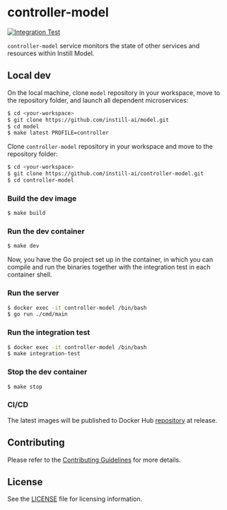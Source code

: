 # controller-model

[![Integration Test](https://github.com/instill-ai/controller-model/actions/workflows/integration-test.yml/badge.svg)](https://github.com/instill-ai/controller-model/actions/workflows/integration-test.yml)

`controller-model` service monitors the state of other services and resources within Instill Model.

## Local dev

On the local machine, clone `model` repository in your workspace, move to the repository folder, and launch all dependent microservices:
```bash
$ cd <your-workspace>
$ git clone https://github.com/instill-ai/model.git
$ cd model
$ make latest PROFILE=controller
```

Clone `controller-model` repository in your workspace and move to the repository folder:
```bash
$ cd <your-workspace>
$ git clone https://github.com/instill-ai/controller-model.git
$ cd controller-model
```

### Build the dev image

```bash
$ make build
```

### Run the dev container

```bash
$ make dev
```

Now, you have the Go project set up in the container, in which you can compile and run the binaries together with the integration test in each container shell.

### Run the server

```bash
$ docker exec -it controller-model /bin/bash
$ go run ./cmd/main
```

### Run the integration test

```bash
$ docker exec -it controller-model /bin/bash
$ make integration-test
```

### Stop the dev container

```bash
$ make stop
```

### CI/CD

The latest images will be published to Docker Hub [repository](https://hub.docker.com/r/instill/controller-model) at release.

## Contributing

Please refer to the [Contributing Guidelines](./.github/CONTRIBUTING.md) for more details.


## License

See the [LICENSE](./LICENSE) file for licensing information.
